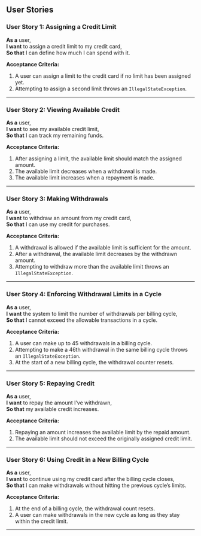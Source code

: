 ## User Stories

### **User Story 1: Assigning a Credit Limit**
**As a** user,  
**I want** to assign a credit limit to my credit card,  
**So that** I can define how much I can spend with it.

**Acceptance Criteria:**
1. A user can assign a limit to the credit card if no limit has been assigned yet.
2. Attempting to assign a second limit throws an `IllegalStateException`.

---

### **User Story 2: Viewing Available Credit**
**As a** user,  
**I want** to see my available credit limit,  
**So that** I can track my remaining funds.

**Acceptance Criteria:**
1. After assigning a limit, the available limit should match the assigned amount.
2. The available limit decreases when a withdrawal is made.
3. The available limit increases when a repayment is made.

---

### **User Story 3: Making Withdrawals**
**As a** user,  
**I want** to withdraw an amount from my credit card,  
**So that** I can use my credit for purchases.

**Acceptance Criteria:**
1. A withdrawal is allowed if the available limit is sufficient for the amount.
2. After a withdrawal, the available limit decreases by the withdrawn amount.
3. Attempting to withdraw more than the available limit throws an `IllegalStateException`.

---

### **User Story 4: Enforcing Withdrawal Limits in a Cycle**
**As a** user,  
**I want** the system to limit the number of withdrawals per billing cycle,  
**So that** I cannot exceed the allowable transactions in a cycle.

**Acceptance Criteria:**
1. A user can make up to 45 withdrawals in a billing cycle.
2. Attempting to make a 46th withdrawal in the same billing cycle throws an `IllegalStateException`.
3. At the start of a new billing cycle, the withdrawal counter resets.

---

### **User Story 5: Repaying Credit**
**As a** user,  
**I want** to repay the amount I’ve withdrawn,  
**So that** my available credit increases.

**Acceptance Criteria:**
1. Repaying an amount increases the available limit by the repaid amount.
2. The available limit should not exceed the originally assigned credit limit.

---

### **User Story 6: Using Credit in a New Billing Cycle**
**As a** user,  
**I want** to continue using my credit card after the billing cycle closes,  
**So that** I can make withdrawals without hitting the previous cycle’s limits.

**Acceptance Criteria:**
1. At the end of a billing cycle, the withdrawal count resets.
2. A user can make withdrawals in the new cycle as long as they stay within the credit limit.

---
